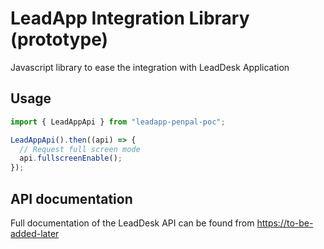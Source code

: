 # LeadApp Integration Library (prototype)

Javascript library to ease the integration with LeadDesk Application

## Usage

```javascript
import { LeadAppApi } from "leadapp-penpal-poc";

LeadAppApi().then((api) => {
  // Request full screen mode
  api.fullscreenEnable();
});
```

## API documentation

Full documentation of the LeadDesk API can be found from <https://to-be-added-later>
